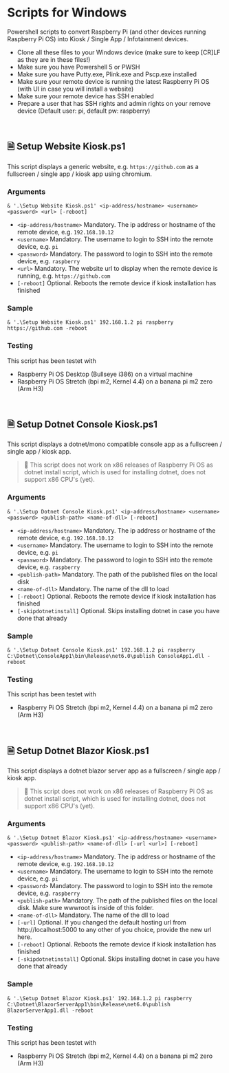 # Scripts for Windows

Powershell scripts to convert Raspberry Pi (and other devices running Raspberry Pi OS) into Kiosk / Single App / Infotainment devices.
- Clone all these files to your Windows device (make sure to keep [CR]LF as they are in these files!)
- Make sure you have Powershell 5 or PWSH
- Make sure you have Putty.exe, Plink.exe and Pscp.exe installed
- Make sure your remote device is running the latest Raspberry Pi OS (with UI in case you will install a website)
- Make sure your remote device has SSH enabled
- Prepare a user that has SSH rights and admin rights on your remove device (Default user: pi, default pw: raspberry)

<br/>

## 🗎 Setup Website Kiosk.ps1

This script displays a generic website, e.g. `https://github.com` as a fullscreen / single app / kiosk app using chromium.

### Arguments

`& '.\Setup Website Kiosk.ps1' <ip-address/hostname> <username> <password> <url> [-reboot]`

+ `<ip-address/hostname>` Mandatory. The ip address or hostname of the remote device, e.g. `192.168.10.12`
+ `<username>` Mandatory. The username to login to SSH into the remote device, e.g. `pi`
+ `<password>` Mandatory. The password to login to SSH into the remote device, e.g. `raspberry`
+ `<url>` Mandatory. The website url to display when the remote device is running, e.g. `https://github.com`
+ `[-reboot]` Optional. Reboots the remote device if kiosk installation has finished

### Sample

`& '.\Setup Website Kiosk.ps1' 192.168.1.2 pi raspberry https://github.com -reboot`

### Testing

This script has been testet with
- Raspberry Pi OS Desktop (Bullseye i386) on a virtual machine
- Raspberry Pi OS Stretch (bpi m2, Kernel 4.4) on a banana pi m2 zero (Arm H3)

<br/>

## 🗎 Setup Dotnet Console Kiosk.ps1

This script displays a dotnet/mono compatible console app as a fullscreen / single app / kiosk app.

> 📝 This script does not work on x86 releases of Raspberry Pi OS as dotnet install script, which is used for installing dotnet, does not support x86 CPU's (yet).

### Arguments

`& '.\Setup Dotnet Console Kiosk.ps1' <ip-address/hostname> <username> <password> <publish-path> <name-of-dll> [-reboot]`

+ `<ip-address/hostname>` Mandatory. The ip address or hostname of the remote device, e.g. `192.168.10.12`
+ `<username>` Mandatory. The username to login to SSH into the remote device, e.g. `pi`
+ `<password>` Mandatory. The password to login to SSH into the remote device, e.g. `raspberry`
+ `<publish-path>` Mandatory. The path of the published files on the local disk
+ `<name-of-dll>` Mandatory. The name of the dll to load
+ `[-reboot]` Optional. Reboots the remote device if kiosk installation has finished
+ `[-skipdotnetinstall]` Optional. Skips installing dotnet in case you have done that already

### Sample

`& '.\Setup Dotnet Console Kiosk.ps1' 192.168.1.2 pi raspberry C:\Dotnet\ConsoleApp1\bin\Release\net6.0\publish ConsoleApp1.dll -reboot`

### Testing

This script has been testet with
- Raspberry Pi OS Stretch (bpi m2, Kernel 4.4) on a banana pi m2 zero (Arm H3)

<br/>

## 🗎 Setup Dotnet Blazor Kiosk.ps1

This script displays a dotnet blazor server app as a fullscreen / single app / kiosk app.

> 📝 This script does not work on x86 releases of Raspberry Pi OS as dotnet install script, which is used for installing dotnet, does not support x86 CPU's (yet).

### Arguments

`& '.\Setup Dotnet Blazor Kiosk.ps1' <ip-address/hostname> <username> <password> <publish-path> <name-of-dll> [-url <url>] [-reboot]`

+ `<ip-address/hostname>` Mandatory. The ip address or hostname of the remote device, e.g. `192.168.10.12`
+ `<username>` Mandatory. The username to login to SSH into the remote device, e.g. `pi`
+ `<password>` Mandatory. The password to login to SSH into the remote device, e.g. `raspberry`
+ `<publish-path>` Mandatory. The path of the published files on the local disk. Make sure wwwroot is inside of this folder.
+ `<name-of-dll>` Mandatory. The name of the dll to load
+ `[-url]` Optional. If you changed the default hosting url from http://localhost:5000 to any other of you choice, provide the new url here.
+ `[-reboot]` Optional. Reboots the remote device if kiosk installation has finished
+ `[-skipdotnetinstall]` Optional. Skips installing dotnet in case you have done that already

### Sample

`& '.\Setup Dotnet Blazor Kiosk.ps1' 192.168.1.2 pi raspberry C:\Dotnet\BlazorServerApp1\bin\Release\net6.0\publish BlazorServerApp1.dll -reboot`

### Testing

This script has been testet with
- Raspberry Pi OS Stretch (bpi m2, Kernel 4.4) on a banana pi m2 zero (Arm H3)
